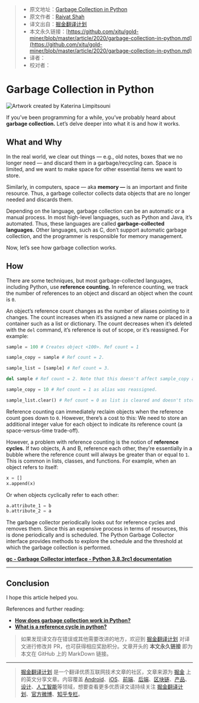 > * 原文地址：[Garbage Collection in Python](https://medium.com/better-programming/garbage-collection-in-python-6dca154ae1dd)
> * 原文作者：[Raivat Shah](https://medium.com/@raivat)
> * 译文出自：[掘金翻译计划](https://github.com/xitu/gold-miner)
> * 本文永久链接：[https://github.com/xitu/gold-miner/blob/master/article/2020/garbage-collection-in-python.md](https://github.com/xitu/gold-miner/blob/master/article/2020/garbage-collection-in-python.md)
> * 译者：
> * 校对者：

# Garbage Collection in Python

![Artwork created by [Katerina Limpitsouni](https://twitter.com/ninalimpi)](https://cdn-images-1.medium.com/max/2298/1*GPhtmRdktXK9Aldvyl02yw.png)

If you’ve been programming for a while, you’ve probably heard about **garbage collection.** Let’s delve deeper into what it is and how it works.

## What and Why

In the real world, we clear out things — e.g., old notes, boxes that we no longer need — and discard them in a garbage/recycling can. Space is limited, and we want to make space for other essential items we want to store.

Similarly, in computers, space — aka **memory —** is an important and finite resource. Thus, a garbage collector collects data objects that are no longer needed and discards them.

Depending on the language, garbage collection can be an automatic or a manual process. In most high-level languages, such as Python and Java, it’s automated. Thus, these languages are called **garbage-collected languages.** Other languages, such as C, don’t support automatic garbage collection, and the programmer is responsible for memory management.

Now, let’s see how garbage collection works.

## How

There are some techniques, but most garbage-collected languages, including Python, use **reference counting.** In reference counting, we track the number of references to an object and discard an object when the count is `0`.

An object’s reference count changes as the number of aliases pointing to it changes. The count increases when it’s assigned a new name or placed in a container such as a list or dictionary. The count decreases when it’s deleted with the `del` command, it’s reference is out of scope, or it’s reassigned. For example:

```python
sample = 100 # Creates object <100>. Ref count = 1 

sample_copy = sample # Ref count = 2. 

sample_list = [sample] # Ref count = 3.

del sample # Ref count = 2. Note that this doesn't affect sample_copy and sample_list as they directly point to <100>. 

sample_copy = 10 # Ref count = 1 as alias was reassigned.

sample_list.clear() # Ref count = 0 as list is cleared and doesn't store the alias pointing to <100>. 
```

Reference counting can immediately reclaim objects when the reference count goes down to `0`. However, there’s a cost to this: We need to store an additional integer value for each object to indicate its reference count (a space-versus-time trade-off).

However, a problem with reference counting is the notion of **reference cycles.** If two objects, A and B, reference each other, they’re essentially in a bubble where the reference count will always be greater than or equal to `1`. This is common in lists, classes, and functions. For example, when an object refers to itself:

```python
x = []
x.append(x)
```

Or when objects cyclically refer to each other:

```python
a.attribute_1 = b
b.attribute_2 = a
```

The garbage collector periodically looks out for reference cycles and removes them. Since this an expensive process in terms of resources, this is done periodically and is scheduled. The Python Garbage Collector interface provides methods to explore the schedule and the threshold at which the garbage collection is performed.

[**gc - Garbage Collector interface - Python 3.8.3rc1 documentation**](https://docs.python.org/3.7/library/gc.html)

---

## Conclusion

I hope this article helped you.

References and further reading:

- [**How does garbage collection work in Python?**](https://www.tutorialspoint.com/How-does-garbage-collection-work-in-Python)
- [**What is a reference cycle in python?**](https://stackoverflow.com/questions/9910774/what-is-a-reference-cycle-in-python)

> 如果发现译文存在错误或其他需要改进的地方，欢迎到 [掘金翻译计划](https://github.com/xitu/gold-miner) 对译文进行修改并 PR，也可获得相应奖励积分。文章开头的 **本文永久链接** 即为本文在 GitHub 上的 MarkDown 链接。

---

> [掘金翻译计划](https://github.com/xitu/gold-miner) 是一个翻译优质互联网技术文章的社区，文章来源为 [掘金](https://juejin.im) 上的英文分享文章。内容覆盖 [Android](https://github.com/xitu/gold-miner#android)、[iOS](https://github.com/xitu/gold-miner#ios)、[前端](https://github.com/xitu/gold-miner#前端)、[后端](https://github.com/xitu/gold-miner#后端)、[区块链](https://github.com/xitu/gold-miner#区块链)、[产品](https://github.com/xitu/gold-miner#产品)、[设计](https://github.com/xitu/gold-miner#设计)、[人工智能](https://github.com/xitu/gold-miner#人工智能)等领域，想要查看更多优质译文请持续关注 [掘金翻译计划](https://github.com/xitu/gold-miner)、[官方微博](http://weibo.com/juejinfanyi)、[知乎专栏](https://zhuanlan.zhihu.com/juejinfanyi)。
